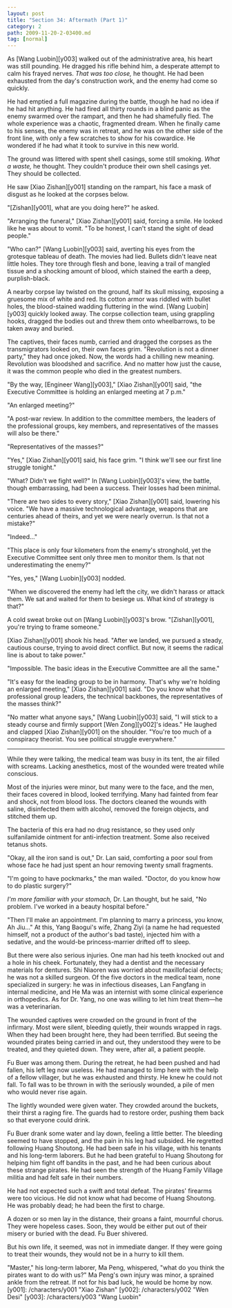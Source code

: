 ```yaml
---
layout: post
title: "Section 34: Aftermath (Part 1)"
category: 2
path: 2009-11-20-2-03400.md
tag: [normal]
---
```


As [Wang Luobin][y003] walked out of the administrative area, his heart was still pounding. He dragged his rifle behind him, a desperate attempt to calm his frayed nerves. *That was too close,* he thought. He had been exhausted from the day's construction work, and the enemy had come so quickly.

He had emptied a full magazine during the battle, though he had no idea if he had hit anything. He had fired all thirty rounds in a blind panic as the enemy swarmed over the rampart, and then he had shamefully fled. The whole experience was a chaotic, fragmented dream. When he finally came to his senses, the enemy was in retreat, and he was on the other side of the front line, with only a few scratches to show for his cowardice. He wondered if he had what it took to survive in this new world.

The ground was littered with spent shell casings, some still smoking. *What a waste,* he thought. They couldn't produce their own shell casings yet. They should be collected.

He saw [Xiao Zishan][y001] standing on the rampart, his face a mask of disgust as he looked at the corpses below.

"[Zishan][y001], what are you doing here?" he asked.

"Arranging the funeral," [Xiao Zishan][y001] said, forcing a smile. He looked like he was about to vomit. "To be honest, I can't stand the sight of dead people."

"Who can?" [Wang Luobin][y003] said, averting his eyes from the grotesque tableau of death. The movies had lied. Bullets didn't leave neat little holes. They tore through flesh and bone, leaving a trail of mangled tissue and a shocking amount of blood, which stained the earth a deep, purplish-black.

A nearby corpse lay twisted on the ground, half its skull missing, exposing a gruesome mix of white and red. Its cotton armor was riddled with bullet holes, the blood-stained wadding fluttering in the wind. [Wang Luobin][y003] quickly looked away. The corpse collection team, using grappling hooks, dragged the bodies out and threw them onto wheelbarrows, to be taken away and buried.

The captives, their faces numb, carried and dragged the corpses as the transmigrators looked on, their own faces grim. "Revolution is not a dinner party," they had once joked. Now, the words had a chilling new meaning. Revolution was bloodshed and sacrifice. And no matter how just the cause, it was the common people who died in the greatest numbers.

"By the way, [Engineer Wang][y003]," [Xiao Zishan][y001] said, "the Executive Committee is holding an enlarged meeting at 7 p.m."

"An enlarged meeting?"

"A post-war review. In addition to the committee members, the leaders of the professional groups, key members, and representatives of the masses will also be there."

"Representatives of the masses?"

"Yes," [Xiao Zishan][y001] said, his face grim. "I think we'll see our first line struggle tonight."

"What? Didn't we fight well?" In [Wang Luobin][y003]'s view, the battle, though embarrassing, had been a success. Their losses had been minimal.

"There are two sides to every story," [Xiao Zishan][y001] said, lowering his voice. "We have a massive technological advantage, weapons that are centuries ahead of theirs, and yet we were nearly overrun. Is that not a mistake?"

"Indeed..."

"This place is only four kilometers from the enemy's stronghold, yet the Executive Committee sent only three men to monitor them. Is that not underestimating the enemy?"

"Yes, yes," [Wang Luobin][y003] nodded.

"When we discovered the enemy had left the city, we didn't harass or attack them. We sat and waited for them to besiege us. What kind of strategy is that?"

A cold sweat broke out on [Wang Luobin][y003]'s brow. "[Zishan][y001], you're trying to frame someone."

[Xiao Zishan][y001] shook his head. "After we landed, we pursued a steady, cautious course, trying to avoid direct conflict. But now, it seems the radical line is about to take power."

"Impossible. The basic ideas in the Executive Committee are all the same."

"It's easy for the leading group to be in harmony. That's why we're holding an enlarged meeting," [Xiao Zishan][y001] said. "Do you know what the professional group leaders, the technical backbones, the representatives of the masses think?"

"No matter what anyone says," [Wang Luobin][y003] said, "I will stick to a steady course and firmly support [Wen Zong][y002]'s ideas." He laughed and clapped [Xiao Zishan][y001] on the shoulder. "You're too much of a conspiracy theorist. You see political struggle everywhere."

***

While they were talking, the medical team was busy in its tent, the air filled with screams. Lacking anesthetics, most of the wounded were treated while conscious.

Most of the injuries were minor, but many were to the face, and the men, their faces covered in blood, looked terrifying. Many had fainted from fear and shock, not from blood loss. The doctors cleaned the wounds with saline, disinfected them with alcohol, removed the foreign objects, and stitched them up.

The bacteria of this era had no drug resistance, so they used only sulfanilamide ointment for anti-infection treatment. Some also received tetanus shots.

"Okay, all the iron sand is out," Dr. Lan said, comforting a poor soul from whose face he had just spent an hour removing twenty small fragments.

"I'm going to have pockmarks," the man wailed. "Doctor, do you know how to do plastic surgery?"

*I'm more familiar with your stomach,* Dr. Lan thought, but he said, "No problem. I've worked in a beauty hospital before."

"Then I'll make an appointment. I'm planning to marry a princess, you know, Ah Jiu..." At this, Yang Baogui's wife, Zhang Ziyi (a name he had requested himself, not a product of the author's bad taste), injected him with a sedative, and the would-be princess-marrier drifted off to sleep.

But there were also serious injuries. One man had his teeth knocked out and a hole in his cheek. Fortunately, they had a dentist and the necessary materials for dentures. Shi Niaoren was worried about maxillofacial defects; he was not a skilled surgeon. Of the five doctors in the medical team, none specialized in surgery: he was in infectious diseases, Lan Fangfang in internal medicine, and He Ma was an internist with some clinical experience in orthopedics. As for Dr. Yang, no one was willing to let him treat them—he was a veterinarian.

The wounded captives were crowded on the ground in front of the infirmary. Most were silent, bleeding quietly, their wounds wrapped in rags. When they had been brought here, they had been terrified. But seeing the wounded pirates being carried in and out, they understood they were to be treated, and they quieted down. They were, after all, a patient people.

Fu Buer was among them. During the retreat, he had been pushed and had fallen, his left leg now useless. He had managed to limp here with the help of a fellow villager, but he was exhausted and thirsty. He knew he could not fall. To fall was to be thrown in with the seriously wounded, a pile of men who would never rise again.

The lightly wounded were given water. They crowded around the buckets, their thirst a raging fire. The guards had to restore order, pushing them back so that everyone could drink.

Fu Buer drank some water and lay down, feeling a little better. The bleeding seemed to have stopped, and the pain in his leg had subsided. He regretted following Huang Shoutong. He had been safe in his village, with his tenants and his long-term laborers. But he had been grateful to Huang Shoutong for helping him fight off bandits in the past, and he had been curious about these strange pirates. He had seen the strength of the Huang Family Village militia and had felt safe in their numbers.

He had not expected such a swift and total defeat. The pirates' firearms were too vicious. He did not know what had become of Huang Shoutong. He was probably dead; he had been the first to charge.

A dozen or so men lay in the distance, their groans a faint, mournful chorus. They were hopeless cases. Soon, they would be either put out of their misery or buried with the dead. Fu Buer shivered.

But his own life, it seemed, was not in immediate danger. If they were going to treat their wounds, they would not be in a hurry to kill them.

"Master," his long-term laborer, Ma Peng, whispered, "what do you think the pirates want to do with us?" Ma Peng's own injury was minor, a sprained ankle from the retreat. If not for his bad luck, he would be home by now.
[y001]: /characters/y001 "Xiao Zishan"
[y002]: /characters/y002 "Wen Desi"
[y003]: /characters/y003 "Wang Luobin"